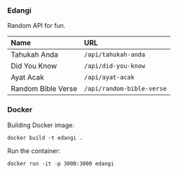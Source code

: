 ### Edangi

Random API for fun.

| Name | URL |
| :- | :- |
| Tahukah Anda | `/api/tahukah-anda` |
| Did You Know | `/api/did-you-know` |
| Ayat Acak | `/api/ayat-acak` |
| Random Bible Verse | `/api/random-bible-verse` |

### Docker

Building Docker image:

```
docker build -t edangi .
```

Run the container:

```
docker run -it -p 3000:3000 edangi
```